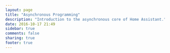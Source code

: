 ```yaml
---
layout: page
title: "Asynchronous Programming"
description: "Introduction to the asynchronous core of Home Assistant."
date: 2016-10-17 21:49
sidebar: true
comments: false
sharing: true
footer: true
---
```


<script>
window.location = 'http://developers.home-assistant.io/docs/en/asyncio_index.html';
</script>
